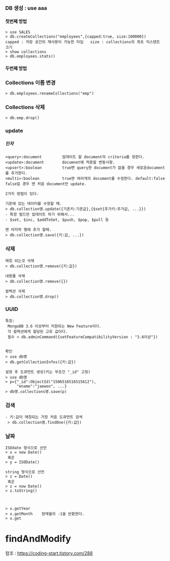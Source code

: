 ### DB 생성 : use aaa
#### 첫번째 방법
```MONGODB
> use SALES
> db.createCollections("employees",{capped:true, size:100000})     capped : 저장 공간의 재사용이 가능한 타입   size : collections의 최초 익스텐트 크기
> show collections
> db.employees.stats()
```
#### 두번째 방법




### Collections 이름 변경
```mongodb
> db.employees.renameCollections("emp")
```

### Collections 삭제
```mongodb
> db.emp.drop()
```

### update
##### 인자
```
<query>:document         업데이트 할 document의 criteria를 정한다.
<update>:document        documnet에 적용할 변동사항.
<upsert>:boolean         true면 query한 document가 없을 경우 새로운document를 추가한다.
<multi>:boolean          true면 여러개의 document를 수정한다. default:false false일 경우 맨 처음 document만 update.
```

```
2가지 방법이 있다.

기존에 있는 데이터를 수정할 때.
> db.collection명.update({기존키:기존값},{$set{추가키:추가값, ...}})
- 특정 필드만 업데이트 하기 위해서...
- $set, $inc, $addToSet, $push, $pop, $pull 등

맨 마지막 행에 추가 할때.
> db.collection명.save({키:값, ...})

```

### 삭제
```
매칭 되는것 삭제
> db.collection명.remove({키:값})

내용물 삭제
> db.collection명.remove({})

컬렉션 삭제
> db.collection명.drop()
```

### UUID
```
특징:
 MongoDB 3.6 이상부터 지원되는 New Feature이다.
 각 컬렉션에게 할당된 고유 값이다.
 필수 > db.adminCommand({setFeatureCompatibilityVersion : "3.6이상"})


확인
> use db명
> db.getCollectionInfos({키:값})

설정 후 도큐먼트 생성(키는 무조건 "_id" 고정)
> use db명
> p={"_id":ObjectId("1506516516515612"),
     "ename":"jaewon", ...}
> db명.collections명.save(p)
```


### 검색
```
- 키:값이 매칭되는 가장 처음 도큐먼트 검색
 > db.collection명.findOne({키:값})

```


### 날짜
```
ISOdate 형식으로 선언
> x = new Date()
 혹은
> y = ISODate()

string 형식으로 선언
> z = Date()
 혹은
> z = now Date()
> z.toString()



> x.getYear
> x.getMonth    현재월의 -1을 반환한다.
> x.get
```



# findAndModify
참조 : https://coding-start.tistory.com/288
